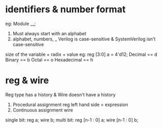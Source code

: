 # identifiers & number format
eg: Module __;
1) Must always start with an alphabet
2) alphabet, numbers, _
Verilog is case-sensitive  & SystemVerilog isn't case-sensitive

size of the variable + radix + value
eg: reg [3:0] a = 4'd12;
Decimal     == d
Binary      == b
Octal       == o
Hexadecimal == h

# reg & wire
Reg type has a history & Wire doesn't have a history
1) Procedural assignment
   reg
   left hand side = expression
3) Continuous assignment
   wire

single  bit: reg a;             wire b;
multi   bit: reg [n-1 : 0] a;   wire [n-1 : 0] b;
